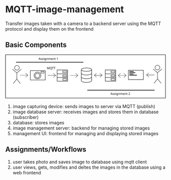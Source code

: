 # MQTT-image-management
Transfer images taken with a camera to a backend server using the MQTT protocol and display them on the frontend

## Basic Components
![basic design](./resources/basic_design.svg)
1. image capturing device: sends images to server via MQTT (publish)
2. image database server: receives images and stores them in database (subscriber)
3. database: stores images
4. image management server: backend for managing stored images
5. management UI: frontend for managing and displaying stored images

## Assignments/Workflows
1. user takes photo and saves image to database using mqtt client
2. user views, gets, modifies and deltes the images in the database using a web frontend